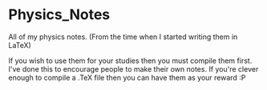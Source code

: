 Physics_Notes
=============

All of my physics notes. (From the time when I started writing them in LaTeX)

If you wish to use them for your studies then you must compile them first. I've done this to encourage people to make their own notes. If you're clever enough to compile a .TeX file then you can have them as your reward :P